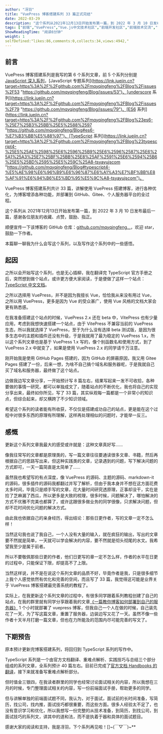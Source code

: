 ```yaml
---
author: "冴羽"
title: "VuePress 博客搭建系列 33 篇正式完结"
date: 2022-03-29
description: "这个系列从2021年12月13日开始发布第一篇，到 2022 年 3 月 10 日发布最后一篇，感谢各位朋友的收藏、点赞，鼓励、指正。本篇聊一聊我为什么会写这个系列，以及写作这个系列中的一些感悟。"
tags: ["前端","VuePress","Vue.js中文技术社区","前端开发社区","前端技术交流","前端框架教程","JavaScript 学习资源","CSS 技巧与最佳实践","HTML5 最新动态","前端工程师职业发展","开源前端项目","前端技术趋势"]
ShowReadingTime: "阅读6分钟"
weight: 1
selfDefined:"likes:86,comments:0,collects:34,views:4942,"
---
```

前言
--

VuePress 博客搭建系列是我写的第 6 个系列文章，前 5 个系列分别是 [JavaScript 深入系列](https://link.juejin.cn?target=https%3A%2F%2Fgithub.com%2Fmqyqingfeng%2FBlog%2Fissues%2F17 "https://github.com/mqyqingfeng/Blog/issues/17")，[JavaScript 专题系列](https://link.juejin.cn?target=https%3A%2F%2Fgithub.com%2Fmqyqingfeng%2FBlog%2Fissues%2F53 "https://github.com/mqyqingfeng/Blog/issues/53")、[underscore 系列](https://link.juejin.cn?target=https%3A%2F%2Fgithub.com%2Fmqyqingfeng%2FBlog%2Fissues%2F79 "https://github.com/mqyqingfeng/Blog/issues/79")、[ES6 系列](https://link.juejin.cn?target=https%3A%2F%2Fgithub.com%2Fmqyqingfeng%2FBlog%23es6-%25E7%25B3%25BB%25E5%2588%2597 "https://github.com/mqyqingfeng/Blog#es6-%E7%B3%BB%E5%88%97")、[TypeScript 系列](https://link.juejin.cn?target=https%3A%2F%2Fgithub.com%2Fmqyqingfeng%2FBlog%23typescript4-%25E5%25AE%2598%25E6%2596%25B9%25E6%2596%2587%25E6%25A1%25A3%25E7%25BF%25BB%25E8%25AF%2591%25E6%2594%25B6%25E5%25BD%2595%25E5%259C%25A8-tsyayujscom "https://github.com/mqyqingfeng/Blog#typescript4-%E5%AE%98%E6%96%B9%E6%96%87%E6%A1%A3%E7%BF%BB%E8%AF%91%E6%94%B6%E5%BD%95%E5%9C%A8-tsyayujscom")。

VuePress 博客搭建系列共计 33 篇，讲解使用 VuePress 搭建博客，进行各种优化，为博客增添各种功能，并部署到 GitHub、Gitee、个人服务器平台的全过程。

这个系列从 2021年12月13日开始发布第一篇，到 2022 年 3 月 10 日发布最后一篇，感谢各位朋友的收藏、点赞，鼓励、指正。

顺便宣传一下该博客的 GitHub 仓库：[github.com/mqyqingfeng…](https://link.juejin.cn?target=https%3A%2F%2Fgithub.com%2Fmqyqingfeng%2FBlog "https://github.com/mqyqingfeng/Blog")，欢迎 star，鼓励一下作者。

本篇聊一聊我为什么会写这个系列，以及写作这个系列中的一些感悟。

起因
--

之所以会开始写这个系列，也是无心插柳，我在翻译完 TypeScript 官方手册之后，突然想到做个站点，或许更方便大家阅读，于是便做了这样一个站点： [TypeScript 中文文档](https://link.juejin.cn?target=https%3A%2F%2Fts.yayujs.com%2F "https://ts.yayujs.com/")。

之所以选择用 VuePress，并不是因为我擅长 Vue，恰恰我从来没有用过 Vue，之所以用 VuePress，更多是因为 Vue 的受众甚广，使用 Vue 风格的文档大家会更有熟悉感。

在我准备搭建这个站点的时候，VuePress 2.x 还在 beta 中，VitePress 也有少量应用，考虑到我想快速搭建一个站点，由于 VitePress 不兼容当前的 VuePress 生态，所以我就选择了 VuePress，至于为什么没有选择 beta 测试版，是因为很多生态中的主题和插件还没有升级，于是我就用了最为稳定的 VuePress 1.x，所以这个系列文章也是基于 VuePress 1.x 写的，像个别函数名和使用方式，到了 VuePress 2.x 中就变了，如果是使用 VuePress 2.x 的同学请千万注意。

刚开始我是使用 GitHub Pages 搭建的，因为 GitHub 的屏蔽原因，我又用 Gitee Pages 搭建了一份，后来一想，为啥不自己搞个域名和服务器呢，于是我就自己买了域名和服务器，最终做了这个站点。

边做我边写文章分享，一开始预计写 8 篇左右，结果写起来一发不可收拾，各种要做的事情一研究，都可以单独成文了，随着站点的不断优化，我也将自己的实现分享出来，最终如你所见，写了 33 篇，其实纵观每一篇都是一个非常小的知识点，但综合起来，却又横跨了不少知识领域。

希望这个系列的读者能有所收获，不仅仅是搭建成功自己的站点，更是能在这个过程中对很多东西的原理有所理解，这样再处理相似的问题时，才能举一反三。

感慨
--

更新这个系列文章我最大的感受或许就是：这种文章真好写……

像我往常写的文章都是原理类的，写一篇文章往往要通读很多文章、书籍，然后再根据自己的思路写出来，但这种实践类的文章，记录遇到的问题，写下解决问题的方式即可，一天一篇简直是太简单了……

虽然我也希望写的有点深度，像 VuePress 的源码、主题的源码、markdown-it 的源码，很多插件的源码我都翻过并写了解析，但由于我本身并不想在这方面花费太多时间，毕竟只是顺手写的文章，花大量时间研究透原理，正事却没干，实在是捡了芝麻漏了西瓜，所以更多是大致的梳理，很多时候，问题解决了，哪怕解决的方式不优雅不完美也都算了，或许这跟很多做业务的同学很像，只求解决问题，但却不花时间优化问题的解决方式。

由此我也依据自己的亲身经历，得出结论：那些日更作者，写的文章一定不怎么样！

当然这句我也说了我自己，一个人没有大量的输入，就在疯狂的输出，写出的文章要不然就是简单，一天就可以学会解决的内容，要不然就是彻头彻尾的水文。我希望我至少是属于前者。

所以不要敬佩那些日更的作者，他们日更写的章一定不怎么样，作者的水平在日更的过程中，只能保证下限，却提高不了上限。

当然这样说，并不是在说这个系列文章的品质不好，毕竟作者是我，只是很多细节上我个人感觉依然有优化和完善的空间，而且写了 33 篇，我觉得这可能是业界关于 VuePress 博客搭建最完善系统的教程了。

实际上，在我更新这个系列文章的过程中，有很多同学跟着系列教程创建了自己的站点，在我的群里就有同学分享跟着我的文章[《一篇教你博客如何部署到自己的服务器》](https://link.juejin.cn?target=https%3A%2F%2Fgithub.com%2Fmqyqingfeng%2FBlog%2Fissues%2F243 "https://github.com/mqyqingfeng/Blog/issues/243") 1 个小时就部署了 vuepress 博客，但我自己一个人在做的时候，自己装先花了一天，为了写这篇文章，重置了服务器，边装边写又花了一天。虽然不像一些作者十天半月打磨一篇文章，但也在力所能及的范围内尽可能完善的写文了。

下期预告
----

原本预计更新完博客搭建系列，将回归到 TypeScript 系列的写作中。

TypeScript 系列是一个由官方文档翻译、重难点解析、实践技巧与总结三个部分组成的系列文章，全系列预计 40 篇左右。目前已完成了[官方文档 Handbooks 的翻译](https://link.juejin.cn?target=https%3A%2F%2Fts.yayujs.com "https://ts.yayujs.com")，接下来就准备写重难点解析部分。

但时值金三银四，在我读者群里的同学也经常讨论面试相关的内容，所以我想在三月的时候，专门整理面试相关的内容，写一份前端面试手册，帮助更多的同学。

但与讲解单独的前端面试题不同，我认为，对于面试，面试前的长时间准备，写简历，找公司，找内推，面试技巧都很重要，而这些方面。很多人经验太不足了，也没有意识学习和优化，所以我想写一份完整的从技术准备，到简历，到找公司，到面试技巧的系列文，讲其中的道和法，而不是执着于器和具体的面试题目。

感谢大家的阅读和支持，我是冴羽，下个系列再见啦！\[\]~(￣▽￣)~\*\*